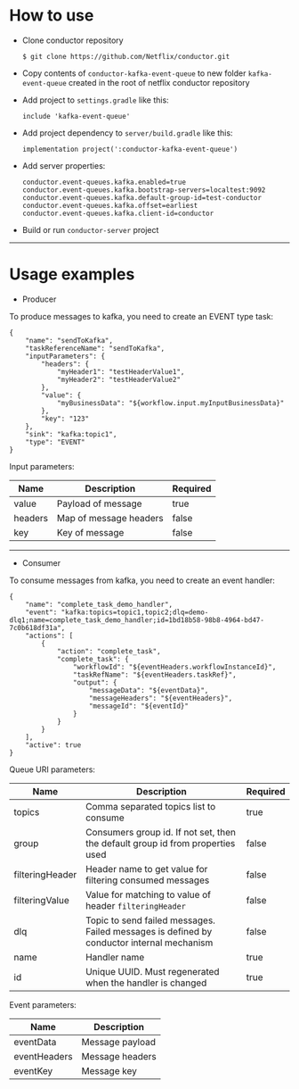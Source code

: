 # How to use
* Clone conductor repository

      $ git clone https://github.com/Netflix/conductor.git

* Copy contents of `conductor-kafka-event-queue` to new folder `kafka-event-queue` created in the root of netflix conductor repository
* Add project to `settings.gradle` like this:

      include 'kafka-event-queue'

* Add project dependency to `server/build.gradle` like this:

      implementation project(':conductor-kafka-event-queue')

* Add server properties:

      conductor.event-queues.kafka.enabled=true
      conductor.event-queues.kafka.bootstrap-servers=localtest:9092
      conductor.event-queues.kafka.default-group-id=test-conductor
      conductor.event-queues.kafka.offset=earliest
      conductor.event-queues.kafka.client-id=conductor

* Build or run `conductor-server` project

---

# Usage examples
  * Producer

To produce messages to kafka, you need to create an EVENT type task:

    {
        "name": "sendToKafka",
        "taskReferenceName": "sendToKafka",
        "inputParameters": {
            "headers": {
                "myHeader1": "testHeaderValue1",
                "myHeader2": "testHeaderValue2"
            },
            "value": {
                "myBusinessData": "${workflow.input.myInputBusinessData}"
            },
            "key": "123"
        },
        "sink": "kafka:topic1",
        "type": "EVENT"
    }
  Input parameters:
  
| Name  | Description | Required |
|-------|-------------|----------|
| value | Payload of message | true |
| headers | Map of message headers | false |
| key | Key of message | false |

---

  * Consumer

To consume messages from kafka, you need to create an event handler:

    {
        "name": "complete_task_demo_handler",
        "event": "kafka:topics=topic1,topic2;dlq=demo-dlq1;name=complete_task_demo_handler;id=1bd18b58-98b8-4964-bd47-7c0b618df31a",
        "actions": [
            {
                "action": "complete_task",
                "complete_task": {
                    "workflowId": "${eventHeaders.workflowInstanceId}",
                    "taskRefName": "${eventHeaders.taskRef}",
                    "output": {
                        "messageData": "${eventData}",
                        "messageHeaders": "${eventHeaders}",
                        "messageId": "${eventId}"
                    }
                }
            }
        ],
        "active": true
    }
  Queue URI parameters:

| Name  | Description | Required |
|-------|-------------|----------|
| topics | Comma separated topics list to consume | true |
| group | Consumers group id. If not set, then the default group id from properties used | false |
| filteringHeader | Header name to get value for filtering consumed messages | false |
| filteringValue | Value for matching to value of header `filteringHeader`  | false |
| dlq | Topic to send failed messages. Failed messages is defined by conductor internal mechanism | false |
| name | Handler name | true |
| id | Unique UUID. Must regenerated when the handler is changed | true |

  Event parameters:

| Name  | Description |
|-------|-------------|
| eventData | Message payload |
| eventHeaders | Message headers |
| eventKey | Message key |